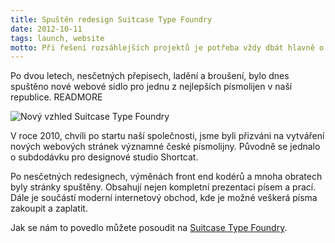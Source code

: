 ```yaml
---
title: Spuštěn redesign Suitcase Type Foundry
date: 2012-10-11
tags: launch, website
motto: Při řešení rozsáhlejších projektů je potřeba vždy dbát hlavně o vztah k zákazníkovi.
---
```


Po dvou letech, nesčetných přepisech, ladění a broušení, bylo dnes spuštěno
nové webové sídlo pro jednu z nejlepších písmolijen v naší republice.
READMORE

![Nový vzhled Suitcase Type Foundry](/images/big-suitcasetype.com.png)

V roce 2010, chvíli po startu naší společnosti, jsme byli přizváni na vytváření nových webových stránek významné české písmolijny. Původně se jednalo o subdodávku pro designové studio Shortcat.

Po nesčetných redesignech, výměnách front end kodérů a mnoha obratech byly stránky spuštěny. Obsahují nejen kompletní prezentaci písem a prací. Dále je součástí moderní internetový obchod, kde je možné veškerá písma zakoupit a zaplatit.

Jak se nám to povedlo můžete posoudit na [Suitcase Type Foundry](http://www.suitcasetype.com).
